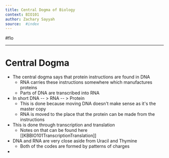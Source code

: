 ```yaml
---
title: Central Dogma of Biology
context: BIO101
author: Zachary Sayyah
source:  #index
---
```


#flo

---

# Central Dogma
 - The central dogma says that protein instructions are found in DNA
	 - RNA carries these instructions somewhere which manufactures proteins
	 - Parts of DNA are transcribed into RNA
 - In short DNA  -- > RNA -- > Protein
	 - This is done because moving DNA doesn't make sense as it's the master copy
	 - RNA is moved to the place that the protein can be made from the instructions
 - This is done through transcription and translation
	 - Notes on that can be found here [[KBBIO101TranscriptionTranslation]]
 - DNA and RNA are very close aside from Uracil and Thymine
	 - Both of the codes are formed by patterns of charges
 - 
 